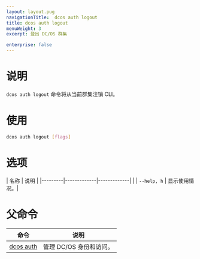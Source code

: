 ```yaml
---
layout: layout.pug
navigationTitle:  dcos auth logout
title: dcos auth logout
menuWeight: 3
excerpt: 登出 DC/OS 群集

enterprise: false
---
```



# 说明
`dcos auth logout` 命令将从当前群集注销 CLI。

# 使用

```bash
dcos auth logout [flags] 
```
# 选项

| 名称 | 说明 |
|---------|-------------|-------------|
| | `--help, h` | 显示使用情况。|

# 父命令

| 命令 | 说明 |
|---------|-------------|
| [dcos auth](/mesosphere/dcos/cn/1.12/cli/command-reference/dcos-auth/) | 管理 DC/OS 身份和访问。 |

